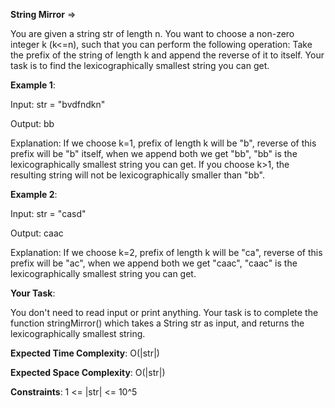 **String Mirror** =>

You are given a string str of length n. You want to choose a non-zero integer k (k<=n), such that you can perform the following operation: Take the prefix of the string of length k and append the reverse of it to itself. Your task is to find the lexicographically smallest string you can get.

**Example 1**:

Input: str = "bvdfndkn" 

Output: bb 

Explanation: If we choose k=1, prefix of length k will be "b", reverse of this prefix will be "b" itself, when we append both we get "bb", "bb" is the lexicographically smallest string you can get. If you choose k>1, the resulting string will not be lexicographically smaller than "bb". 

**Example 2**:

Input: str = "casd" 

Output: caac 

Explanation: If we choose k=2, prefix of length k will be "ca", reverse of this prefix will be "ac", when we append both we get "caac", "caac" is the lexicographically smallest string you can get. 

**Your Task**: 

You don't need to read input or print anything. Your task is to complete the function stringMirror() which takes a String str as input, and returns the lexicographically smallest string.

**Expected Time Complexity**: O(|str|) 

**Expected Space Complexity**: O(|str|)

**Constraints**: 1 <= |str| <= 10^5